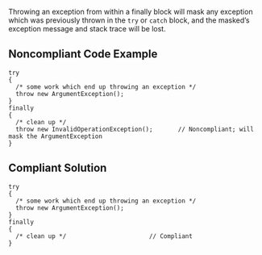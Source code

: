 Throwing an exception from within a finally block will mask any exception which was previously thrown in the `try` or `catch` block, and the masked’s exception message and stack trace will be lost.
 
## Noncompliant Code Example

    try
    {
      /* some work which end up throwing an exception */
      throw new ArgumentException();
    }
    finally
    {
      /* clean up */
      throw new InvalidOperationException();       // Noncompliant; will mask the ArgumentException
    }

## Compliant Solution

    try
    {
      /* some work which end up throwing an exception */
      throw new ArgumentException();
    }
    finally
    {
      /* clean up */                       // Compliant
    }